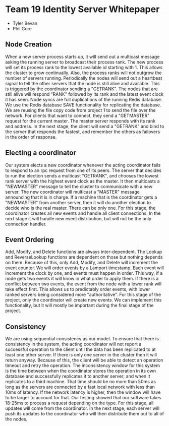 Team 19 Identity Server Whitepaper
==================================
 * Tyler Bevan
 * Phil Gore

## Node Creation
When a new server process starts up, it will send out a multicast message 
asking the running server to broadcast their process rank. The new process 
will set its process rank to the lowest available id starting with 1. This 
allows the cluster to grow continually. Also, the process ranks will not
outgrow the number of servers running. Periodically the nodes will send
out a heartbeat signal to tell the other servers that the node is still
alive and available. This is triggered by the coordinator sending a "GETRANK". 
The nodes that are still alive will respond "RANK" followed by its rank and the
latest event clock it has seen. Node syncs are full duplications of the running 
Redis database. We use the Redis database SAVE functionality for replicating the
database. We are reusing the file copy code from project 1 to send the file over 
the network. For clients that want to connect, they send a "GETMASTER" request 
for the current master. The master server responds with its rank and address. 
In the next stage, the client will send a "GETRANK" and bind to the server 
that responds the fastest, and remember the others as failovers in the order
of response.

## Electing a coordinator
Our system elects a new coordinator whenever the acting coordinator fails
to respond to an rpc request from one of its peers. The server that decides to
run the election sends a multicast "GETRANK", and chooses the lowest rank server
with the highest event clock as the master. It then multicasts a "NEWMASTER"
message to tell the cluster to communicate with a new server. The new coordinator
will multicast a "MASTER" message announcing that it is in charge. If a machine
that is the coordinator gets a "NEWMASTER" from another server, then it will do
another election to decide who is the real master. There can be only one. For 
this stage, the coordinator creates all new events and handle all client 
connections. In the next stage it will handle new event distribution, but 
will not be the only connection handler.

## Event Ordering
Add, Modify, and Delete functions are always inter-dependent.
The Lookup and ReverseLookup functions are dependent on those but nothing
depends on them. Because of this, only Add, Modify, and Delete will increment
the event counter. We will order events by a Lamport timestamp. Each event will
increment the clock by one, and events must happen in order. This way, if a node
gets two events it will know in what order to apply them. If there is a conflict
between two events, the event from the node with a lower rank will take effect
first. This allows us to predictably order events, with lower ranked servers
being considered more "authoritative". For this stage of the project, only the
coordinator will create new events. We can implement this functionality, but
it will mostly be important during the final stage of the project.

## Consistency
We are using sequential consistency as our model. To ensure that there is 
consistency in the system, the acting coordinator will not report a successful
operation to the client until the data has been replicated to at least one other 
server. If there is only one server in the cluster then it will return anyway. 
Because of this, the client will be able to detect an operation timeout and retry
the operation. The inconsistency window for this system is the time between when 
the coordinator stores the operation in its own database and successfully replicates
it to another server; and when it replicates to a third machine. That time should 
be no more than 50ms as long as the servers are connected by a fast local network 
with less than 10ms of latency. If the network latency is higher, then the window
will have to be larger to account for that. Our testing showed that our software
takes 18-25ms to process a request depending on the type. For this stage, all 
updates will come from the coordinator. In the next stage, each server will push 
its updates to the coordinator who will then distribute them out to all of the nodes.
